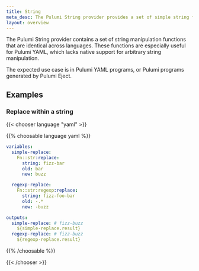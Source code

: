 ```yaml
---
title: String
meta_desc: The Pulumi String provider provides a set of simple string functions accessible from all languages (including Pulumi YAML).
layout: overview
---
```


The Pulumi String provider contains a set of string manipulation functions that are
identical across languages. These functions are especially useful for Pulumi YAML, which
lacks native support for arbitrary string manipulation.

The expected use case is in Pulumi YAML programs, or Pulumi programs generated by Pulumi Eject.

## Examples

### Replace within a string

{{< chooser language "yaml" >}}

{{% choosable language yaml %}}

```yaml
variables:
  simple-replace:
    Fn::str:replace:
      string: fizz-bar
      old: bar
      new: buzz

  regexp-replace:
    Fn::str:regexp:replace:
      string: fizz-foo-bar
      old: -.*
      new: -buzz

outputs:
  simple-replace: # fizz-buzz
    ${simple-replace.result}
  regexp-replace: # fizz-buzz
    ${regexp-replace.result}
```

{{% /choosable %}}

{{< /chooser >}}
